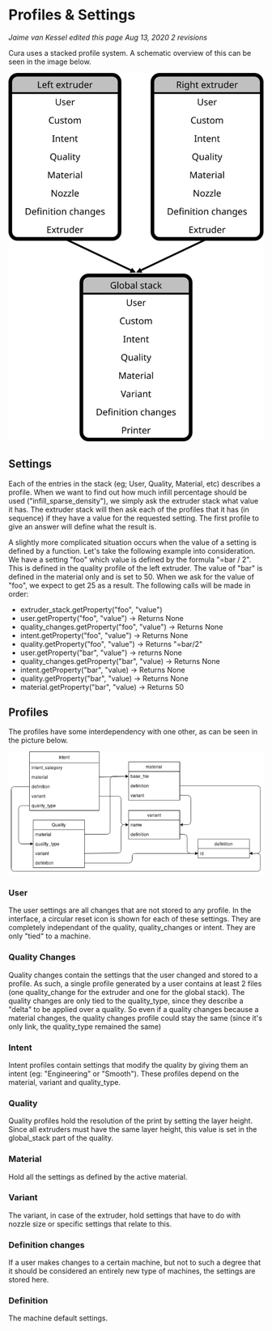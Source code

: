 # Profiles &amp; Settings

*Jaime van Kessel edited this page Aug 13, 2020  2 revisions*

Cura uses a stacked profile system. A schematic overview of this can be seen in the image below.

![Machine instance](machine_instance_en.svg)

## Settings


Each of the entries in the stack (eg; User, Quality, Material, etc) describes a profile. When we want to find out how much infill percentage should be used ("infill_sparse_density"), we simply ask the extruder stack what value it has. The extruder stack will then ask each of the profiles that it has (in sequence) if they have a value for the requested setting. The first profile to give an answer will define what the result is.

A slightly more complicated situation occurs when the value of a setting is defined by a function. Let's take the following example into consideration. We have a setting "foo" which value is defined by the formula "=bar / 2". This is defined in the quality profile of the left extruder. The value of "bar" is defined in the material only and is set to 50.
When we ask for the value of "foo", we expect to get 25 as a result. The following calls will be made in order:

- extruder_stack.getProperty("foo", "value")
- user.getProperty("foo", "value") -> Returns None
- quality_changes.getProperty("foo", "value") -> Returns None
- intent.getProperty("foo", "value") -> Returns None
- quality.getProperty("foo", "value") -> Returns "=bar/2"
- user.getProperty("bar", "value") -> returns None
- quality_changes.getProperty("bar", "value) -> Returns None
- intent.getProperty("bar", "value) -> Returns None
- quality.getProperty("bar", "value) -> Returns None
- material.getProperty("bar", "value) -> Returns 50

## Profiles


The profiles have some interdependency with one other, as can be seen in the picture below.

![Profile Structure](Profile-Structure.png)

### User

The user settings are all changes that are not stored to any profile. In the interface, a circular reset icon is shown for each of these settings. They are completely independant of the quality, quality_changes or intent. They are only "tied" to a machine.


### Quality Changes

Quality changes contain the settings that the user changed and stored to a profile. As such, a single profile generated by a user contains at least 2 files (one quality_change for the extruder and one for the global stack).
The quality changes are only tied to the quality_type, since they describe a "delta" to be applied over a quality. So even if a quality changes because a material changes, the quality changes profile could stay the same (since it's only link, the quality_type remained the same)


### Intent

Intent profiles contain settings that modify the quality by giving them an intent (eg: "Engineering" or "Smooth").
These profiles depend on the material, variant and quality_type.

### Quality

Quality profiles hold the resolution of the print by setting the layer height. Since all extruders must have the same layer height, this value is set in the global_stack part of the quality.


### Material

Hold all the settings as defined by the active material.

### Variant

The variant, in case of the extruder, hold settings that have to do with nozzle size or specific settings that relate to this.


### Definition changes

If a user makes changes to a certain machine, but not to such a degree that it should be considered an entirely new type of machines, the settings are stored here.


### Definition

The machine default settings.




